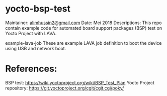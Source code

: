 # yocto-bsp-test
Maintainer: alimhussin2@gmail.com
Date: Mei 2018
Descriptions: This repo contain example code for automated board support packages (BSP) test on Yocto Project with LAVA.

example-lava-job
  These are example LAVA job definition to boot the device using USB and network boot.

# References: 
BSP test: https://wiki.yoctoproject.org/wiki/BSP_Test_Plan
Yocto Project repository: https://git.yoctoproject.org/cgit/cgit.cgi/poky/
